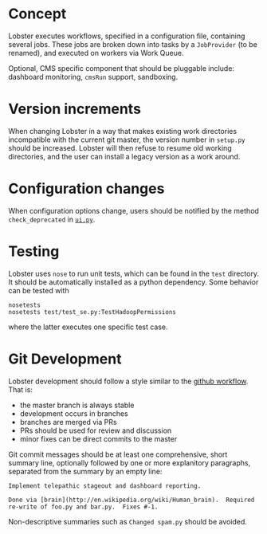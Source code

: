 # Concept

Lobster executes workflows, specified in a configuration file, containing
several jobs.  These jobs are broken down into tasks by a `JobProvider` (to
be renamed), and executed on workers via Work Queue.

Optional, CMS specific component that should be pluggable include:
dashboard monitoring, `cmsRun` support, sandboxing.

# Version increments

When changing Lobster in a way that makes existing work directories
incompatible with the current git master, the version number in `setup.py`
should be increased.  Lobster will then refuse to resume old working
directories, and the user can install a legacy version as a work around.

# Configuration changes

When configuration options change, users should be notified by the method
`check_deprecated` in [`ui.py`](lobster/ui.py).

# Testing

Lobster uses `nose` to run unit tests, which can be found in the `test`
directory.  It should be automatically installed as a python dependency.
Some behavior can be tested with

    nosetests
    nosetests test/test_se.py:TestHadoopPermissions

where the latter executes one specific test case.

# Git Development

Lobster development should follow a style similar to the [github
workflow](http://scottchacon.com/2011/08/31/github-flow.html).  That is:

* the master branch is always stable
* development occurs in branches
* branches are merged via PRs
* PRs should be used for review and discussion
* minor fixes can be direct commits to the master

Git commit messages should be at least one comprehensive, short summary
line, optionally followed by one or more explanitory paragraphs, separated
from the summary by an empty line:

    Implement telepathic stageout and dashboard reporting.

    Done via [brain](http://en.wikipedia.org/wiki/Human_brain).  Required
    re-write of foo.py and bar.py.  Fixes #-1.

Non-descriptive summaries such as `Changed spam.py` should be avoided.
